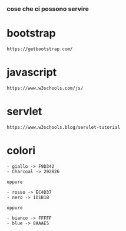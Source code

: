 ### cose che ci possono servire
    
 # bootstrap
    https://getbootstrap.com/
 # javascript
    https://www.w3schools.com/js/
 # servlet
    https://www.w3schools.blog/servlet-tutorial




 # colori
    - giallo -> F9D342
    - Charcoal -> 292826

    oppure

    - rosso -> EC4D37
    - nero -> 1D1B1B

    oppure 

    - bianco -> FFFFF
    - blue -> 8AAAE5
